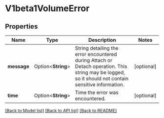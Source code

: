 # V1beta1VolumeError

## Properties

Name | Type | Description | Notes
------------ | ------------- | ------------- | -------------
**message** | Option<**String**> | String detailing the error encountered during Attach or Detach operation. This string may be logged, so it should not contain sensitive information. | [optional]
**time** | Option<**String**> | Time the error was encountered. | [optional]

[[Back to Model list]](../README.md#documentation-for-models) [[Back to API list]](../README.md#documentation-for-api-endpoints) [[Back to README]](../README.md)


